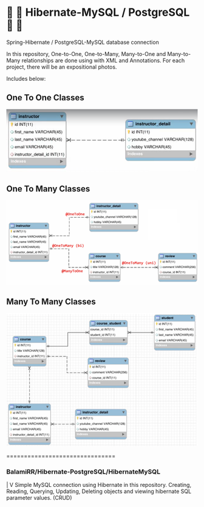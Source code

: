  # :fallen_leaf: :leaves: Hibernate-MySQL / PostgreSQL :leaves: :fallen_leaf:
Spring-Hibernate / PostgreSQL-MySQL database connection

In this repository, One-to-One, One-to-Many, Many-to-One and Many-to-Many relationships are done using with XML and Annotations. For each project, there will be an expositional photos.

Includes below:

     
     
## One To One Classes

  ![alt text](./OneToOne.png)
  
## One To Many Classes

  ![alt text](./OneToMany.png)
  
## Many To Many Classes

  ![alt text](./ManyToMany.png)


===============================

### BalamiRR/Hibernate-PostgreSQL/HibernateMySQL
 |
 V
Simple MySQL connection using Hibernate in this repository.
Creating, Reading, Querying, Updating, Deleting objects and viewing hibernate SQL parameter values. (CRUD)





